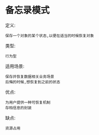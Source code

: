 # 备忘录模式


定义:

    保存一个对象的某个状态,以便在适当的时候恢复对象
    
类型:

    行为型
    
适用场景:

    保存并恢复数据相关业务场景
    后悔的时候,想恢复到之前的状态
    
优点:

    为用户提供一种可恢复机制
    存档信息的封装
    
缺点:

    资源占用